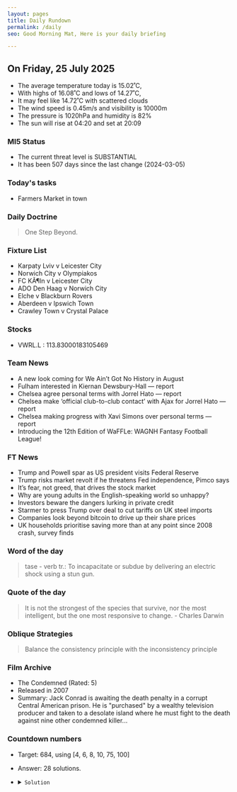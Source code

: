 ```yaml
---
layout: pages
title: Daily Rundown
permalink: /daily
seo: Good Morning Mat, Here is your daily briefing

---
```


<!-- weather_marker starts -->
## On Friday, 25 July 2025

- The average temperature today is 15.02˚C,
- With highs of 16.08˚C and lows of 14.27˚C,
- It may feel like 14.72˚C with scattered clouds
- The wind speed is 0.45m/s and visibility is 10000m
- The pressure is 1020hPa and humidity is 82%
- The sun will rise at 04:20 and set at 20:09

<!-- weather_marker ends -->

### MI5 Status
<!-- threat_marker starts -->
- The current threat level is <span class="highlighter">SUBSTANTIAL</span>
- It has been 507 days since the last change (2024-03-05)

<!-- threat_marker ends -->

### Today's tasks
<!-- task_marker starts -->
- Farmers Market in town

<!-- task_marker ends -->

### Daily Doctrine
<!-- doctrine_marker starts -->
> One Step Beyond.
<!-- doctrine_marker ends -->

### Fixture List

<!-- fixture_marker starts -->
- Karpaty Lviv v Leicester City
- Norwich City v Olympiakos
- FC KÃ¶ln v Leicester City
- ADO Den Haag v Norwich City
- Elche v Blackburn Rovers
- Aberdeen v Ipswich Town
- Crawley Town v Crystal Palace
<!-- fixture_marker ends -->

### Stocks

<!-- stocks_marker starts -->

- VWRL.L : 113.83000183105469 

<!-- stocks_marker ends -->

### Team News
<!-- news_marker starts -->

- A new look coming for We Ain’t Got No History in August
- Fulham interested in Kiernan Dewsbury-Hall — report
- Chelsea agree personal terms with Jorrel Hato — report
- Chelsea make ‘official club-to-club contact’ with Ajax for Jorrel Hato — report
- Chelsea making progress with Xavi Simons over personal terms — report
- Introducing the 12th Edition of WaFFLe: WAGNH Fantasy Football League!

<!-- news_marker ends -->

### FT News

<!-- ftnews_marker starts -->

- Trump and Powell spar as US president visits Federal Reserve
- Trump risks market revolt if he threatens Fed independence, Pimco says
- It’s fear, not greed, that drives the stock market
- Why are young adults in the English-speaking world so unhappy?
- Investors beware the dangers lurking in private credit
- Starmer to press Trump over deal to cut tariffs on UK steel imports
- Companies look beyond bitcoin to drive up their share prices
- UK households prioritise saving more than at any point since 2008 crash, survey finds

<!-- ftnews_marker ends -->

### Word of the day

<!-- word_marker starts -->

 > tase - verb tr.: To incapacitate or subdue by delivering an electric shock using a stun gun.

<!-- word_marker ends -->

### Quote of the day
<!-- quote_marker starts -->

> It is not the strongest of the species that survive, nor the most intelligent, but the one most responsive to change. - Charles Darwin

<!-- quote_marker ends -->

### Oblique Strategies
<!-- eno_marker starts -->
> Balance the consistency principle with the inconsistency principle

<!-- eno_marker ends -->

### Film Archive

<!-- film_marker starts -->
- The Condemned (Rated: 5)
- Released in 2007
- Summary: Jack Conrad is awaiting the death penalty in a corrupt Central American prison. He is "purchased" by a wealthy television producer and taken to a desolate island where he must fight to the death against nine other condemned killer...
<!-- film_marker ends -->

### Countdown numbers
<!-- game_marker starts -->

- Target: 684, using [4, 6, 8, 10, 75, 100]
- Answer: 28 solutions.

- <details><summary><code>Solution</code></summary>

  Solution: ( 100 + 75 + 10 - 8 - 6 ) x 4

   </details>

<!-- game_marker ends -->
